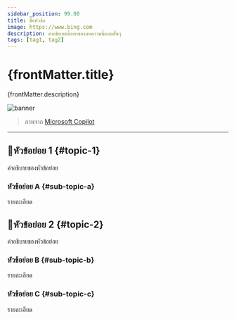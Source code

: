 ```yaml
---
sidebar_position: 99.00
title: ชื่อหัวข้อ
image: https://www.bing.com
description: คำอธิบายเนื้อหาของบทความนี้แบบสั้นๆ
tags: [tag1, tag2]
---
```


# {frontMatter.title}

<p>{frontMatter.description}</p>

![banner](/img/saladpuk-social-card.jpg)

<blockquote>ภาพจาก <a href={frontMatter.image} target="_blank">Microsoft Copilot</a></blockquote>

---

## 🦆หัวข้อย่อย 1 {#topic-1}
คำอธิบายของหัวข้อย่อย

### หัวข้อย่อย A {#sub-topic-a}
รายละเอียด 

## 🦆หัวข้อย่อย 2 {#topic-2}
คำอธิบายของหัวข้อย่อย

### หัวข้อย่อย B {#sub-topic-b}
รายละเอียด

### หัวข้อย่อย C {#sub-topic-c}
รายละเอียด